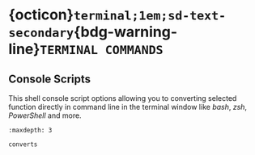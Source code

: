 # {octicon}`terminal;1em;sd-text-secondary`{bdg-warning-line}`TERMINAL COMMANDS`

## Console Scripts

This shell console script options allowing you to converting selected function
directly in command line in the terminal window like *bash*, *zsh*,
*PowerShell* and more.

```{toctree}
:maxdepth: 3

converts
```
